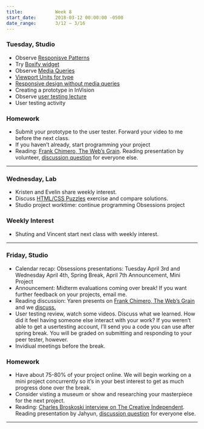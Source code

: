 ```yaml
---
title:            Week 8
start_date:       2018-03-12 00:00:00 -0500
date_range:       3/12 – 3/16
---
```


### Tuesday, Studio

- Observe [Responisve Patterns](http://bradfrost.github.io/this-is-responsive/patterns.html)
- Try [Boxify widget](https://mattwolff.github.io/interactive/boxify)
- Observe [Media Queries](https://mediaqueri.es/)
- [Viewport Units for type](https://css-tricks.com/fun-viewport-units/)
- [Responsive design without media queries](../assets/lectures/studio/responsive-intro.zip)
- Creating a prototype in InVision
- Observe [user testing lecture](../assets/lectures/lecture-7_user-testing.pdf)
- User testing activity


### Homework

- Submit your prototype to the user tester. Forward your video to me before the next class.
- If you haven&rsquo;t already, start programming your project
- Reading: [Frank Chimero, The Web&rsquo;s Grain](https://frankchimero.com/writing/the-webs-grain/). Reading presentation by volunteer, [discussion question](https://docs.google.com/document/d/1-v9-OHzg-NIyLYAKzptaTL7eM9trWpkw206ygsiV1ps/edit?usp=sharing) for everyone else.

---

### Wednesday, Lab

- Kristen and Evelin share weekly interest.
- Discuss [HTML/CSS Puzzles](/lectures/lab/html-css-puzzles) exercise and compare solutions.
- Studio project worktime: continue programming Obsessions project

### Weekly Interest

- Shuting and Vincent start next class with weekly interest.

---


### Friday, Studio

- Calendar recap: Obsessions presentations: Tuesday April 3rd and Wednesday April 4th, Spring Break, April 7th Announcement, Mini Project
- Announcement: Midterm evaluations coming over break! If you want further feedback on your projects, email me.
- Reading discussion: Yaren presents on [Frank Chimero, The Web&rsquo;s Grain](https://frankchimero.com/writing/the-webs-grain/) and we [discuss.](https://docs.google.com/document/d/1-v9-OHzg-NIyLYAKzptaTL7eM9trWpkw206ygsiV1ps/edit?usp=sharing)
- User testing review, watch some videos. Discuss what we learned. How did it feel having someone else interact with your work? If you weren&rsquo;t able to get a usertesting account, I&rsquo;ll send you a code you can use after spring break. You will be graded on submitting and responding to your peer tester, however.
- Invidiual meetings before the break.


### Homework

- Have about 75-80% of your project online. We will begin working on a mini project concurrently so it&rsquo;s in your best interest to get as much progress done over the break.
- Consider visting a museum or show and researching your masterpiece for the next project.
- Reading: [Charles Broskoski interview on The Creative Independent](https://thecreativeindependent.com/people/charles-broskoski-on-self-discovery-upon-revisiting-things-youve-accumulated-over-time/). Reading presentation by Jahyun, [discussion question](https://docs.google.com/document/d/1MQCjSiPStJMSgRwk7ylaC5z8iap2YhYf5jOQ7GFdHJc/edit?usp=sharing) for everyone else.

---
